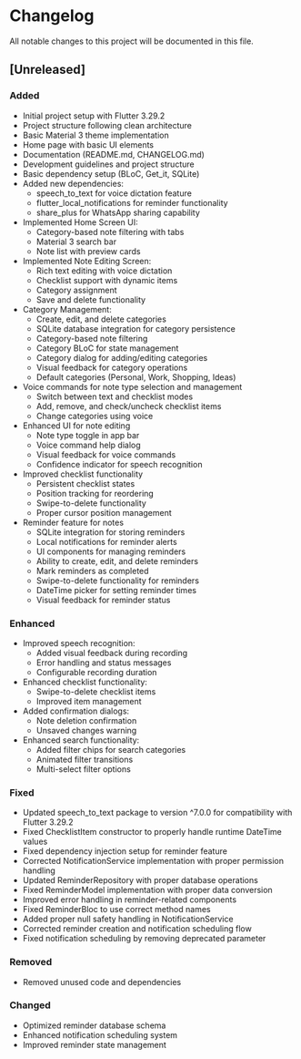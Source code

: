 # Changelog

All notable changes to this project will be documented in this file.

## [Unreleased]

### Added
- Initial project setup with Flutter 3.29.2
- Project structure following clean architecture
- Basic Material 3 theme implementation
- Home page with basic UI elements
- Documentation (README.md, CHANGELOG.md)
- Development guidelines and project structure
- Basic dependency setup (BLoC, Get_it, SQLite)
- Added new dependencies:
  - speech_to_text for voice dictation feature
  - flutter_local_notifications for reminder functionality
  - share_plus for WhatsApp sharing capability
- Implemented Home Screen UI:
  - Category-based note filtering with tabs
  - Material 3 search bar
  - Note list with preview cards
- Implemented Note Editing Screen:
  - Rich text editing with voice dictation
  - Checklist support with dynamic items
  - Category assignment
  - Save and delete functionality
- Category Management:
  - Create, edit, and delete categories
  - SQLite database integration for category persistence
  - Category-based note filtering
  - Category BLoC for state management
  - Category dialog for adding/editing categories
  - Visual feedback for category operations
  - Default categories (Personal, Work, Shopping, Ideas)
- Voice commands for note type selection and management
  - Switch between text and checklist modes
  - Add, remove, and check/uncheck checklist items
  - Change categories using voice
- Enhanced UI for note editing
  - Note type toggle in app bar
  - Voice command help dialog
  - Visual feedback for voice commands
  - Confidence indicator for speech recognition
- Improved checklist functionality
  - Persistent checklist states
  - Position tracking for reordering
  - Swipe-to-delete functionality
  - Proper cursor position management
- Reminder feature for notes
  - SQLite integration for storing reminders
  - Local notifications for reminder alerts
  - UI components for managing reminders
  - Ability to create, edit, and delete reminders
  - Mark reminders as completed
  - Swipe-to-delete functionality for reminders
  - DateTime picker for setting reminder times
  - Visual feedback for reminder status

### Enhanced
- Improved speech recognition:
  - Added visual feedback during recording
  - Error handling and status messages
  - Configurable recording duration
- Enhanced checklist functionality:
  - Swipe-to-delete checklist items
  - Improved item management
- Added confirmation dialogs:
  - Note deletion confirmation
  - Unsaved changes warning
- Enhanced search functionality:
  - Added filter chips for search categories
  - Animated filter transitions
  - Multi-select filter options

### Fixed
- Updated speech_to_text package to version ^7.0.0 for compatibility with Flutter 3.29.2
- Fixed ChecklistItem constructor to properly handle runtime DateTime values
- Fixed dependency injection setup for reminder feature
- Corrected NotificationService implementation with proper permission handling
- Updated ReminderRepository with proper database operations
- Fixed ReminderModel implementation with proper data conversion
- Improved error handling in reminder-related components
- Fixed ReminderBloc to use correct method names
- Added proper null safety handling in NotificationService
- Corrected reminder creation and notification scheduling flow
- Fixed notification scheduling by removing deprecated parameter

### Removed
- Removed unused code and dependencies 

### Changed
- Optimized reminder database schema
- Enhanced notification scheduling system
- Improved reminder state management 